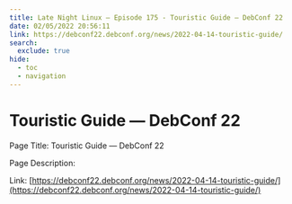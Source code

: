 ```yaml
---
title: Late Night Linux – Episode 175 - Touristic Guide — DebConf 22
date: 02/05/2022 20:56:11
link: https://debconf22.debconf.org/news/2022-04-14-touristic-guide/
search:
  exclude: true
hide:
  - toc
  - navigation
---
```


# Touristic Guide — DebConf 22

Page Title: Touristic Guide — DebConf 22

Page Description:  

Link: [https://debconf22.debconf.org/news/2022-04-14-touristic-guide/](https://debconf22.debconf.org/news/2022-04-14-touristic-guide/)